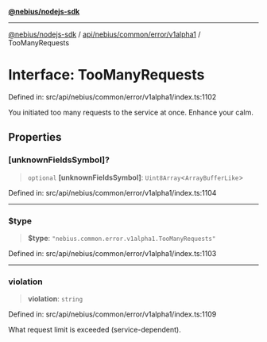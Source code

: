 [**@nebius/nodejs-sdk**](../../../../../../README.md)

***

[@nebius/nodejs-sdk](../../../../../../README.md) / [api/nebius/common/error/v1alpha1](../README.md) / TooManyRequests

# Interface: TooManyRequests

Defined in: src/api/nebius/common/error/v1alpha1/index.ts:1102

You initiated too many requests to the service at once. Enhance your calm.

## Properties

### \[unknownFieldsSymbol\]?

> `optional` **\[unknownFieldsSymbol\]**: `Uint8Array`\<`ArrayBufferLike`\>

Defined in: src/api/nebius/common/error/v1alpha1/index.ts:1104

***

### $type

> **$type**: `"nebius.common.error.v1alpha1.TooManyRequests"`

Defined in: src/api/nebius/common/error/v1alpha1/index.ts:1103

***

### violation

> **violation**: `string`

Defined in: src/api/nebius/common/error/v1alpha1/index.ts:1109

What request limit is exceeded (service-dependent).

